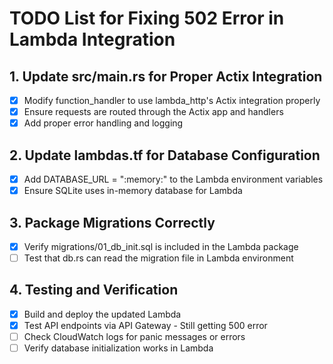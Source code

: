 # TODO List for Fixing 502 Error in Lambda Integration

## 1. Update src/main.rs for Proper Actix Integration
- [x] Modify function_handler to use lambda_http's Actix integration properly
- [x] Ensure requests are routed through the Actix app and handlers
- [x] Add proper error handling and logging

## 2. Update lambdas.tf for Database Configuration
- [x] Add DATABASE_URL = ":memory:" to the Lambda environment variables
- [x] Ensure SQLite uses in-memory database for Lambda

## 3. Package Migrations Correctly
- [x] Verify migrations/01_db_init.sql is included in the Lambda package
- [ ] Test that db.rs can read the migration file in Lambda environment

## 4. Testing and Verification
- [x] Build and deploy the updated Lambda
- [x] Test API endpoints via API Gateway - Still getting 500 error
- [ ] Check CloudWatch logs for panic messages or errors
- [ ] Verify database initialization works in Lambda
